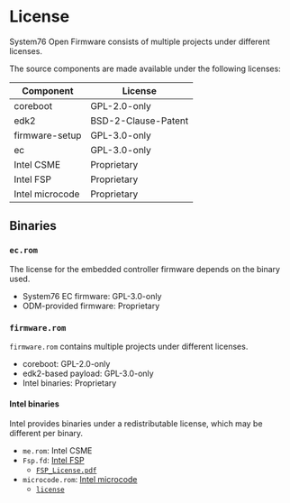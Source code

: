 # License

System76 Open Firmware consists of multiple projects under different licenses.

The source components are made available under the following licenses:

| Component       | License             |
| ---------       | -------             |
| coreboot        | GPL-2.0-only        |
| edk2            | BSD-2-Clause-Patent |
| firmware-setup  | GPL-3.0-only        |
| ec              | GPL-3.0-only        |
| Intel CSME      | Proprietary         |
| Intel FSP       | Proprietary         |
| Intel microcode | Proprietary         |

## Binaries

### `ec.rom`

The license for the embedded controller firmware depends on the binary used.

- System76 EC firmware: GPL-3.0-only
- ODM-provided firmware: Proprietary

### `firmware.rom`

`firmware.rom` contains multiple projects under different licenses.

- coreboot: GPL-2.0-only
- edk2-based payload: GPL-3.0-only
- Intel binaries: Proprietary

#### Intel binaries

Intel provides binaries under a redistributable license, which may be
different per binary.

- `me.rom`: Intel CSME
- `Fsp.fd`: [Intel FSP](https://github.com/intel/fsp)
  - [`FSP_License.pdf`](https://github.com/intel/FSP/blob/master/FSP_License.pdf)
- `microcode.rom`: [Intel microcode](https://github.com/intel/Intel-Linux-Processor-Microcode-Data-Files)
  - [`license`](https://github.com/intel/Intel-Linux-Processor-Microcode-Data-Files/blob/main/license)
